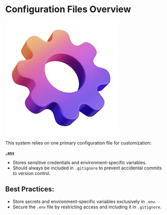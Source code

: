 # **Configuration Files Overview**

![settings](../images/settings.png)

This system relies on one primary configuration file for customization:  

**[`.env`](https://github.com/miroslavpejic85/mirotalkc2c/blob/main/.env.template)**  
   - Stores sensitive credentials and environment-specific variables.  
   - Should always be included in `.gitignore` to prevent accidental commits to version control.  

## **Best Practices:**   
- Store secrets and environment-specific variables exclusively in `.env`.   
- Secure the `.env` file by restricting access and including it in `.gitignore`.
